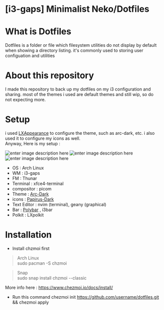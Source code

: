 # [i3-gaps] Minimalist Neko/Dotfiles
# What is Dotfiles
Dotfiles is a folder or file which filesystem utilities do not display by default when showing a directory listing. it's commonly used to storing user configuation and utilities


# About this repository

I made this repository to back up my dotfiles on my i3 configuration and sharing. most of the themes i used are default themes and still wip, so do not expecting more.

# Setup
i used [LXAppearance](https://wiki.lxde.org/en/LXAppearance#:~:text=LXAppearance%20is%20the%20standard%20theme,to%20enable%20the%20accessibility%20features.) to configure the theme, such as arc-dark, etc. i also used it to configure my icons as well. \
Anyway, Here is my setup : 

![enter image description here](https://cdn.discordapp.com/attachments/494541988046176257/830635695373811722/2021-04-11-094902_1366x768_scrot.png)
![enter image description here](https://cdn.discordapp.com/attachments/494541988046176257/830627609830359040/2021-04-11-073117_1366x768_scrot.png)
![enter image description here](https://cdn.discordapp.com/attachments/494541988046176257/830632858279739402/2021-04-11-093649_1366x768_scrot.png)
- OS : Arch Linux
- WM : i3-gaps
- FM : Thunar
- Terminal : xfce4-terminal
- compositor : picom
- Theme : [Arc-Dark](https://github.com/arc-design/arc-theme)
- icons : [Papirus-Dark](https://github.com/PapirusDevelopmentTeam/papirus-icon-theme)
- Text Editor : nvim (terminal), geany (graphical)
- Bar : [Polybar](https://github.com/adi1090x/polybar-themes) , i3bar
- Polkit : LXpolkit
# Installation

- Install chzmoi first

> Arch Linux \
> sudo pacman -S chzmoi

> Snap \
> sudo snap install chzmoi --classic

More info here : https://www.chezmoi.io/docs/install/

- Run this command
chezmoi init https://github.com/username/dotfiles.git && chezmoi apply

